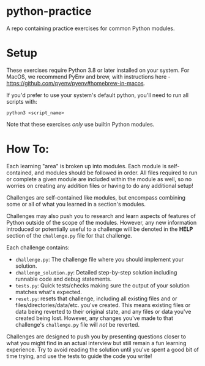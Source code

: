 # python-practice
A repo containing practice exercises for common Python modules.

# Setup

These exercises require Python 3.8 or later installed on your system. For MacOS, we recommend PyEnv and brew, with instructions here - https://github.com/pyenv/pyenv#homebrew-in-macos.

If you'd prefer to use your system's default python, you'll need to run all scripts with:

```
python3 <script_name>
```

Note that these exercises <i>only</i> use builtin Python modules.


# How To:

Each learning "area" is broken up into modules. Each module is self-contained, and modules should be followed in order. All files required to run or complete
a given module are included within the module as well, so no worries on creating
any addition files or having to do any additional setup!

Challenges are self-contained like modules, but encompass combining some or all of what you learned in a section's modules. 

Challenges may also push you to research and learn aspects of features of Python outside of the scope of the modules. However, any new information introduced or potentially useful to a challenge will be denoted in the <b>HELP</b> section of the `challenge.py` file for that challenge.

Each challenge contains:
- `challenge.py`: The challenge file where you should implement your solution.
- `challenge_solution.py`: Detailed step-by-step solution including runnable code and debug statements.
- `tests.py`: Quick tests/checks making sure the output of your solution matches what's expected.
- `reset.py`: resets that challenge, including all existing files and or files/directories/data/etc. you've created. This means existing files or data being reverted to their original state, and any files or data you've created being lost. However, any changes you've made to that challenge's `challenge.py` file will <i>not</i> be reverted.

Challenges are designed to push you by presenting questions closer to what you might find in an actual interview but still remain a fun learning experience. Try to avoid reading the solution until you've spent a good bit of time trying, and use the tests to guide the code you write!
